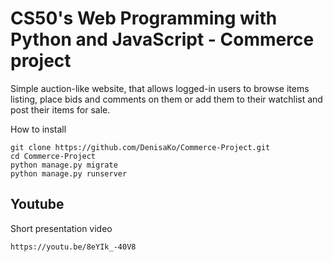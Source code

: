 # CS50's Web Programming with Python and JavaScript - Commerce project

Simple auction-like website, that allows logged-in users to browse items listing, place bids and comments on them or add them to their watchlist and post their items for sale.

How to install

    git clone https://github.com/DenisaKo/Commerce-Project.git
    cd Commerce-Project
    python manage.py migrate
    python manage.py runserver

## Youtube
Short presentation video

    https://youtu.be/8eYIk_-40V8